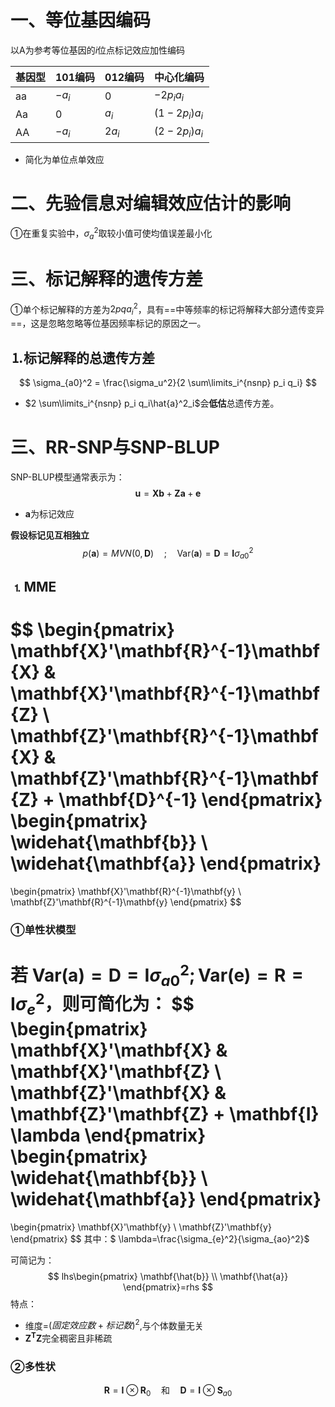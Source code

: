 # 一、等位基因编码

以A为参考等位基因的$i$位点标记效应加性编码

| 基因型 | 101编码 | 012编码 | 中心化编码      |
| ------ | ------- | ------- | --------------- |
| aa     | $-a_i$  | 0       | $-2p_{i}a_i$    |
| Aa     | 0       | $a_i$   | $(1-2p_{i})a_i$ |
| AA     | $-a_i$  | $2a_i$  | $(2-2p_{i})a_i$ |

* 简化为单位点单效应

# 二、先验信息对编辑效应估计的影响

&#9312;在重复实验中，$\sigma^2_a$取较小值可使均值误差最小化

# 三、标记解释的遗传方差

&#9312;单个标记解释的方差为$2pqa_i^{2}$，具有==中等频率的标记将解释大部分遗传变异==，这是忽略忽略等位基因频率标记的原因之一。

## &#9352;标记解释的总遗传方差

$$
\sigma_{a0}^2 = \frac{\sigma_u^2}{2 \sum\limits_i^{nsnp} p_i q_i}
$$

* $2 \sum\limits_i^{nsnp} p_i q_i\hat{a}^2_i$会**低估**总遗传方差。

# 三、RR-SNP与SNP-BLUP

SNP-BLUP模型通常表示为：
$$
\mathbf{u}=\mathbf{Xb}+\mathbf{Za}+\mathbf{e}
$$

* $\mathbf{a}$为标记效应

**假设标记见互相独立**
$$
p(\mathbf{a}) = MVN(0, \mathbf{D}) \quad ; \quad \text{Var}(\mathbf{a}) = \mathbf{D} = \mathbf{I} \sigma_{a0}^2
$$

## &#9352;MME

$$
\begin{pmatrix}
\mathbf{X}'\mathbf{R}^{-1}\mathbf{X} & \mathbf{X}'\mathbf{R}^{-1}\mathbf{Z} \\
\mathbf{Z}'\mathbf{R}^{-1}\mathbf{X} & \mathbf{Z}'\mathbf{R}^{-1}\mathbf{Z} + \mathbf{D}^{-1}
\end{pmatrix}
\begin{pmatrix}
\widehat{\mathbf{b}} \\
\widehat{\mathbf{a}}
\end{pmatrix}
=
\begin{pmatrix}
\mathbf{X}'\mathbf{R}^{-1}\mathbf{y} \\
\mathbf{Z}'\mathbf{R}^{-1}\mathbf{y}
\end{pmatrix}
$$

### &#9312;单性状模型

若 $\text{Var}(\mathbf{a}) = \mathbf{D} = \mathbf{I} \sigma_{a0}^2;\text{Var}(\mathbf{e}) = \mathbf{R} = \mathbf{I} \sigma_e^2，$则可简化为：
$$
\begin{pmatrix}
\mathbf{X}'\mathbf{X} & \mathbf{X}'\mathbf{Z} \\
\mathbf{Z}'\mathbf{X} & \mathbf{Z}'\mathbf{Z} + \mathbf{I} \lambda
\end{pmatrix}
\begin{pmatrix}
\widehat{\mathbf{b}} \\
\widehat{\mathbf{a}}
\end{pmatrix}
=
\begin{pmatrix}
\mathbf{X}'\mathbf{y} \\
\mathbf{Z}'\mathbf{y}
\end{pmatrix}
$$
其中：$ \lambda=\frac{\sigma_{e}^2}{\sigma_{ao}^2}$

可简记为：
$$
lhs\begin{pmatrix}
\mathbf{\hat{b}} \\
\mathbf{\hat{a}}
\end{pmatrix}=rhs
$$
特点：

* 维度=$(固定效应数+标记数)^2$,与个体数量无关
* $\mathbf{Z^{T}Z}$完全稠密且非稀疏

### &#9313;多性状

$$
\mathbf{R} = \mathbf{I} \otimes \mathbf{R}_0 \quad \text{和} \quad \mathbf{D} = \mathbf{I} \otimes \mathbf{S}_{a0}
$$


